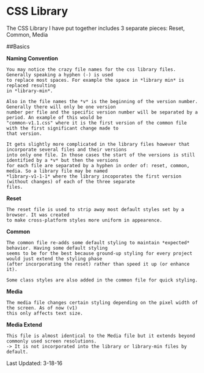 # CSS Library

The CSS Library I have put together includes 3 separate pieces: Reset, Common, Media

##Basics

 **Naming Convention**

    You may notice the crazy file names for the css library files. Generally speaking a hyphen (-) is used
    to replace most spaces. For example the space in *library min* is replaced resulting
    in *library-min*.

    Also in the file names the *v* is the beginning of the version number. Generally there will only be one version
    number per file and the specific version number will be separated by a period. An example of this would be
    "common-v1.1.css" where it is the first version of the common file with the first significant change made to
    that version.

    It gets slightly more complicated in the library files however that incorporate several files and their versions
    into only one file. In those cases the start of the versions is still identified by a *v* but then the versions
    for each file are separated by a hyphen in order of: reset, common, media. So a library file may be named
    *library-v1-1-1* where the library incoporates the first version (without changes) of each of the three separate
    files.

  **Reset**

    The reset file is used to strip away most default styles set by a browser. It was created
    to make cross-platform styles more uniform in appearence.

  **Common**

    The common file re-adds some default styling to maintain *expected* behavior. Having some default styling
    seems to be for the best because ground-up styling for every project would just extend the styling phase
    (after incorporating the reset) rather than speed it up (or enhance it).

    Some class styles are also added in the common file for quick styling.

  **Media**

    The media file changes certain styling depending on the pixel width of the screen. As of now (v1)
    this only affects text size.

  **Media Extend**

    This file is almost identical to the Media file but it extends beyond commonly used screen resolutions.
    -> It is not incorporated into the library or library-min files by default.

Last Updated: 3-18-16
